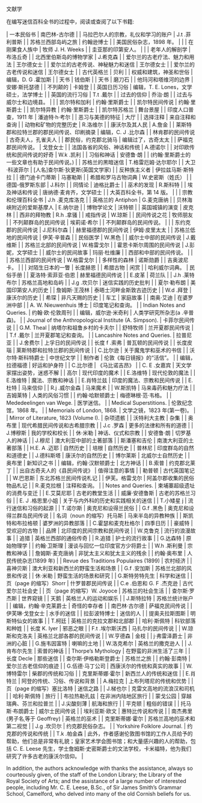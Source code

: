 

文献学

在编写迷信百科全书的过程中，阅读或查阅了以下书籍:

| 一本民俗书 | 南巴林-古尔德 |
| 马拉巴尔人的宗教，礼仪和学习的账户 | J.t .菲利普斯 |
| 苏格兰西部岛屿之旅 | 约翰逊博士 |
| 美国民俗杂志，1898 年。 |  |
| 在刚果食人族中 | 牧师 J. H. Weeks |
| 圭亚那的印第安人。 |  |
| 老年人的解剖学 | 布洛丘奇 |
| 北西里伯斯岛的博物学家 | J.希克森 |
| 爱尔兰的古老疗法、魅力和用法 | 王尔德女士 |
| 爱尔兰的古老传说、神秘魅力和迷信 | 王尔德女士 |
| 爱尔兰的古老传说和迷信 | 王尔德女士 |
| 古代英格兰 | 贝利 |
| 权威和建筑，神圣和世俗 | 编辑，D. G .霍加斯 |
| 天书 | 钱伯斯 |
| 天书 | 磨刀石 |
| 他玛河和塔维河的边界 | 安娜·斯托瑟德 |
| 不列颠的 | 卡姆登 |
| 英国日历习俗 | 编辑，T. E. Lones，文学硕士，法学博士 |
| 英国的流行习俗 | T.t .戴尔 |
| 过去的信仰 | 乔治·朗 |
| 过去与威尔士和边境县。 |  |
| 凯尔特和加利 | 约翰·里斯爵士 |
| 凯尔特民间传说 | 约翰·里斯爵士 |
| 凯尔特异教 | 约翰·里斯爵士 |
| 凯尔特苏格兰 | 舞台景屋 |
| 印度人口普查，1911 年 | 潘迪特·h·考尔 |
| 恶习与美德的特征 | 大厅 |
| 选择注释 | 来自注释和查询 |
| 动物和矿物的完整历史 | R.洛维尔 |
| 康沃尔及其人民 | A.詹金 |
| 莱斯特郡和拉特兰郡的郡民间传说、印刷摘录 | 编辑，C. J .比尔森 |
| 林肯郡的民间传说 | 古奇夫人，孔雀夫人 |
| 郡民俗，约克郡北骑马 | 编辑过了，古奇太太 |
| 萨福克郡民间传说。 | 戈登女士 |
| 法国各省的风俗、神话和传统 | A.德诺尔 |
| 对印欧传统和民间传说的好奇 | W.k .凯利 |
| 习俗和神话 | 安德鲁·朗 |
| (约翰·里斯爵士的一些文章也有助于民间传说。) |
| 苏格兰的黑暗迷信 | T.格雷厄姆·达尔耶尔 |
| 大卫·科波菲尔 | [人名]查尔斯·狄更斯(英国文学家) |
| 反种族主义者 | 伊拉兹马斯·斯特拉 |
| 德门迪卡门蒂斯 | 马塞勒斯 |
| 希腊和罗马古物词典 | W.史密斯（姓氏） |
| 德国-俄罗斯东部 | J.科尔 |
| 同情论 | 迪格比爵士 |
| 巫术的发现 | R.斯科特 |
| 埃及神话和传说 | 唐纳德·麦肯齐，文学硕士 |
| 大英百科全书，第 14 版。 |  |
| 宗教和伦理百科全书 | J.h .麦克库洛克 |
| 英格兰的 Antiphon | G.麦克唐纳 |
| 贝林海峡附近的爱斯基摩人 | E.纳尔逊 |
| 博物学论文 | 沃特顿 |
| 英国城镇的演变 | 皮克林 |
| 西非的拜物教 | R.h .拿骚 |
| 戒指传说 | W.琼斯 |
| 民间传说之花 | 牧师朋友 |
| 不列颠群岛的民间传说 | 埃莉诺·希尔 |
| 不列颠群岛的民间传说。 |  |
| 东约克郡的民间传说 | J.尼科尔森 |
| 赫里福德郡的民间传说 | 伊姆·皮里太太 |
| 苏格兰低地的民间传说 | 伊芙·辛普森 |
| 民俗医学 | W.黑色 |
| 威尔士中部的民间传说 | J.戴维斯 |
| 苏格兰北部的民间传说 | W.格雷戈尔 |
| 霍恩卡斯尔周围的民间传说 | J.彭妮，文学硕士 |
| 威尔士的民间故事 | 玛丽·杜维廉 |
| 西部和中部的民间传说。 |  |
| 苏格兰西部的民间传说 | W.格雷戈尔 |
| 多样性的森林 | 诺斯勋爵 |
| 吉奥波尼卡。 |  |
| 对陌生日本的一瞥 | 长度赫恩 |
| 希腊古物 | 闲赏 |
| 哈利威尔词典。 | 民俗手册 |
| 夏洛特·索菲亚·伯恩 | 赫里福德民间传说 |
| E.皮革 | 荷兰队 |
| J.h .莱特布尔 | 苏格兰高地和岛屿 |
| J.g .坎贝尔 | 迷信实践的历史批判 |
| 夏尔·勒布朗 | 美国印第安人的历史 |
| 詹姆斯·王茂林 | 泰晤士河畔金斯敦古迹历史 |
| W.d .拜登 | 康沃尔的历史 |
| 希琛 | 非凡天赐的历史 |
| 车工 | 家庭故事 |
| 南奥·艾迪 | 在婆罗洲中部 |
| A. W. Nieuwenhuis 博士 | 印度笔记和查询。 |
| Indian Notes and Queries. | 约翰·欧·伦敦周刊 |
| 编辑，威尔逊·米奇利 | 人类学研究所杂志(a .辛普森)。 |
| Journal of the Anthropological Institute (A. Simpson). | 卡菲尔民间传说 |
| G.M. Theal | 纳塔尔和祖鲁乡村的卡夫尔 |
| 舒特牧师 | 兰开夏郡民间传说 |
| T.f .戴尔 | 兰开夏郡笔记和查询。 |
| Lancashire Notes and Queries. | 拉普尼亚 |
| J.舍费尔 | 上孚日的民间传说 |
| 长度 f .索弗 | 普瓦顿的民间传说 |
| 长度皮瑙 | 莱斯特郡和拉特兰郡的民间传说 |
| C.比尔逊 | 关于魔鬼学和巫术的书信 |
| 沃尔特·斯科特爵士 | 中世纪文学 |
| 制作者 | 伦敦《每日镜报》的“活信”。 |
| 编辑，拉德福德 | 好运和护身符 |
| C.比尔德 | 《马比诺吉昂》 |
| C. E .女嘉宾 | 天文学家摆出姿势，迷惑不解 |
| 高尔 | 现代印度的魔术 |
| E.洛维特 | 现代伦敦的魔法 |
| E.洛维特 | 魔法、宗教和神话 |
| E.肖特兰兹 | 印度的魔法、宗教和民间传说 |
| E.杜特 | 马来信仰 |
| R.j .威尔金森 | 马来魔术 |
| W.斯凯特 | 马来毒药和魅力疗法 |
| 吉姆莱特 | 人类的风俗习惯 |
| 约翰·哈默顿爵士 | 梅德琳根·范·韦格。 |
| Mededeelingen van Wege. | 医学迷信。 |
| Medical Superstitions. | 伦敦纪念馆，1868 年。 |
| Memorials of London, 1868. | 文学之镜，1823 年(第一卷)。 |
| Mirror of Literature, 1823 (Volume I). | 杂项遗骸 |
| 沃特利大主教 | 杂集 |
| 奥布里 | 现代希腊民间传说和古希腊宗教 |
| J.c .罗森 | 更多的法律和所有的道德 |
| J.博穆斯 | 我的学校和校长 |
| 休·米勒 | 神话、仪式和宗教 |
| 安德鲁·朗 | 切罗基人的神话 |
| J.穆尼 | 澳大利亚中部的土著部落 |
| 斯潘塞和吉伦 | 南澳大利亚的土著部落 |
| H.E. A .迈耶 | 自然历史 |
| 培根 | 自然历史 |
| 普林尼 | 印度群岛的自然和道德史 |
| J.德科斯塔 | 康沃尔的自然历史 |
| 博尔莱斯 | 北威尔士自然历史 |
| 奥布里 | 新知识之书 |
| 编辑，约翰·汉默顿爵士 | 北方神话 |
| B.索普 | 约克郡北莱丁 |
| 出自古奇夫人的《县民间传说》 | 值得注意的事情 |
| 勒普顿 | 古代英国笔记 |
| W.巴恩斯 | 东北苏格兰民间传说札记 |
| 伊芙。格雷戈尔 | 阿盖尔郡收集的民俗物品札记 |
| R.麦克拉根 | 注释和查询。 |
| Notes and Queries. | 柬埔寨超级遗址的消费与变迁 |
| E.艾莫尼耶 | 古老的教堂生活 |
| 威廉·安德鲁斯 | 古老的苏格兰习俗 |
| E. J .格思里小姐 | 关于与内外科的历史和实践相关的迷信 |
| T.小矮星 j | 流行迷信和习俗的起源 |
| T.诺尔斯 | 奥克尼和设得兰民俗 |
| G.f .黑色 | 奥克尼和设得兰群岛民间传说 |
| 名词（noun 的缩写）托马斯 | 马来半岛的异教种族 |
| 斯凯特和布拉格顿 | 婆罗洲的异教部落 |
| C.霍瑟和麦克杜格尔 | 四季日历 |
| 豪威特 | 受欢迎的古物 |
| 品牌 | 北印度的民间宗教和民间传说 |
| W.克鲁克 | 流行的浪漫故事 |
| 追猎 | 英格兰西部的通俗传奇 |
| R.追猎 | 护士的流行故事 |
| G.达森特 | 原始物理学 |
| 约翰·卫斯理 | 漫谈与回忆一位印度官方少将爵士 |
| W.h .斯利曼 | 宗教和神话 |
| 詹姆斯·麦克唐纳 | 非犹太主义和犹太主义的残余 |
| 约翰·奥布里 | 人民传统杂志(1899 年) |
| Revue des Traditions Populaires (1899) | 农村经济 |
| 喜神贝斯 | 澳大利亚和新西兰的野蛮生活和场景 |
| G.f .安加斯 | 苏格兰北部的风景和传说 |
| 休·米勒 | 野蛮生活的场景和研究 |
| G.斯特劳特先生 | 科学和迷信 |
| 页（page 的缩写）Shorr | 什罗普郡民间传说 |
| C.e .伯恩和 G. F .杰克逊 | 古代爱尔兰社会史 |
| 页（page 的缩写）W. Joyoce | 苏格兰的社会生活 |
| 查尔斯·罗杰斯 | 世界窥镜 |
| 天鹅 | 英格兰人的运动和娱乐 |
| J.斯特拉特 | 苏格兰统计账户 |
| 编辑，约翰·辛克莱爵士 | 奇怪的幸存者 |
| 南巴林·古尔德 | 萨福克民间传说 |
| 伊芙琳·戈登女士 | 水手的迷信 |
| 拉彭波特博士 | 迷信的人 |
| 提奥夫拉斯图斯 | 明斯特仙女的故事 |
| T.柯廷 | 英格兰的克拉文郡和北部郡 |
| 哈利·斯佩特 | 科钦部落和种姓 |
| 长度 K. Iyer | 邪恶之眼 |
| F.t .埃尔斯沃西 | 马扎尔的民间传说 |
| W.琼斯和克洛夫 | 英格兰北部各郡的民间传说 |
| W.亨德森 | 金枝 |
| j·弗雷泽爵士 | 非洲的心脏 |
| G.施韦因富特 | 喇嘛的土地 |
| W.洛克希尔 | 英格兰的撒克逊人 |
| J.肯布尔先生 | 索普的神话 |
| Thorpe’s Mythology | 在野蛮的非洲生活了三年 |
| 长度 Decle | 那些迷信 |
| 查尔斯·伊格勒斯登爵士 | 苏格兰之旅 |
| 约翰·彭南特 | 爱尔兰古老信仰的痕迹 |
| G.伍德·马丁公司 | 西康沃尔的传统和真实的故事 |
| W.博特雷尔 | 柴郡的传统和习俗 |
| 克里斯蒂娜·霍尔 | 新西兰人的传统和迷信 |
| E.肖特兰 | 阿登的传统、习俗、传说和背景 |
| A.梅拉克 | 上布列塔尼的传统和优势 |
| 页（page 的缩写）塞比洛特 | 迷信之路 |
| J.梯也尔 | 克雷文高地的流浪汉和司机 |
| 哈利·斯佩特 | 旅行 |
| 布拉热勒孔兹 | 在非洲内陆地区旅行 |
| 蒙戈公园 | 穿越瑞典、芬兰和拉普兰 |
| J.尖酸刻薄 | 航海和旅行 |
| 平克顿 | 粗俗的错误 |
| 托马斯·布朗爵士 | 威尔士民间传说 |
| 埃利亚斯·欧文 | 惠特比传说和传说 |
| 南杰弗里(男子名ˌ等于 Geoffrey) | 英格兰的巫术 |
| 克里斯蒂娜·霍尔 | 苏格兰高地的巫术和第二视觉 |
| J.g .坎贝尔 | 约克郡民俗杂志。 |
| Yorkshire Folklore Journal. | 约克郡的传说和传统 |
| T.k .帕金森 | 此外，作者感谢伦敦图书馆的工作人员给予的帮助，他们总是非常有礼貌；皇家艺术学会图书馆；和大量感兴趣的人的帮助，包括 C. E. Leese 先生，学士詹姆斯·史密斯爵士的文法学校，卡米福特，他为我们研究了许多古老的康沃尔信仰。 |

In addition, the authors acknowledge with thanks the assistance, always so courteously given, of the staff of the London Library; the Library of the Royal Society of Arts; and the assistance of a large number of interested people, including Mr. C. E. Leese, B.Sc., of Sir James Smith’s Grammar School, Camelford, who delved into many of the old Cornish beliefs for us.